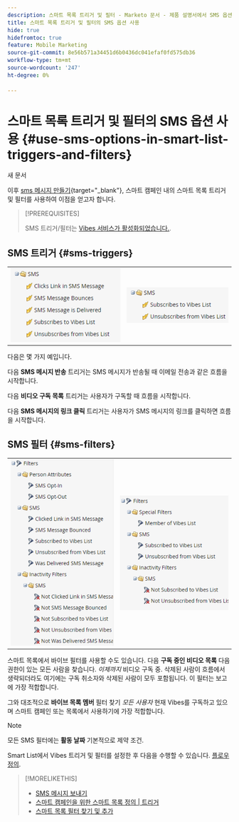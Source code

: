 ```yaml
---
description: 스마트 목록 트리거 및 필터 - Marketo 문서 - 제품 설명서에서 SMS 옵션 사용
title: 스마트 목록 트리거 및 필터의 SMS 옵션 사용
hide: true
hidefromtoc: true
feature: Mobile Marketing
source-git-commit: 8e56b571a34451d6b0436dc041efaf0fd575db36
workflow-type: tm+mt
source-wordcount: '247'
ht-degree: 0%

---
```


# 스마트 목록 트리거 및 필터의 SMS 옵션 사용 {#use-sms-options-in-smart-list-triggers-and-filters}

새 문서

이후 [sms 메시지 만들기](/help/marketo/product-docs/mobile-marketing/vibes-sms-messages/create-an-sms-message.md){target="_blank"}, 스마트 캠페인 내의 스마트 목록 트리거 및 필터를 사용하여 이점을 얻고자 합니다.

>[!PREREQUISITES]
>
>SMS 트리거/필터는 [Vibes 서비스가 활성화되었습니다.](/help/marketo/product-docs/mobile-marketing/admin/add-vibes-as-a-launchpoint-service.md).

## SMS 트리거 {#sms-triggers}

<table>
  <tr>
    <td><img src="assets/use-sms-options-in-smart-list-triggers-and-filters-1.png"></td>
    <td><img src="assets/use-sms-options-in-smart-list-triggers-and-filters-2.png"></td>
  </tr>
</table>

다음은 몇 가지 예입니다.

다음 **SMS 메시지 반송** 트리거는 SMS 메시지가 반송될 때 이메일 전송과 같은 흐름을 시작합니다.

다음 **비디오 구독 목록** 트리거는 사용자가 구독할 때 흐름을 시작합니다.

다음 **SMS 메시지의 링크 클릭** 트리거는 사용자가 SMS 메시지의 링크를 클릭하면 흐름을 시작합니다.

## SMS 필터 {#sms-filters}

<table>
  <tr>
    <td><img src="assets/use-sms-options-in-smart-list-triggers-and-filters-3.png"></td>
    <td><img src="assets/use-sms-options-in-smart-list-triggers-and-filters-4.png"></td>
  </tr>
</table>

스마트 목록에서 바이브 필터를 사용할 수도 있습니다. 다음 **구독 중인 비디오 목록** 다음 권한이 있는 모든 사람을 찾습니다. *이제까지* 비디오 구독 중. 삭제된 사람이 흐름에서 생략되더라도 여기에는 구독 취소자와 삭제된 사람이 모두 포함됩니다. 이 필터는 보고에 가장 적합합니다.

그와 대조적으로 **바이브 목록 멤버** 필터 찾기 _모든 사용자_ 현재 Vibes를 구독하고 있으며 스마트 캠페인 또는 목록에서 사용하기에 가장 적합합니다.

>[!NOTE]
>
>모든 SMS 필터에는 **활동 날짜** 기본적으로 제약 조건.

Smart List에서 Vibes 트리거 및 필터를 설정한 후 다음을 수행할 수 있습니다. [플로우 정의](/help/marketo/product-docs/mobile-marketing/vibes-sms-messages/add-a-flow-step-for-sms.md).

>[!MORELIKETHIS]
>
>* [SMS 메시지 보내기](/help/marketo/product-docs/mobile-marketing/vibes-sms-messages/send-an-sms-message.md)
>* [스마트 캠페인을 위한 스마트 목록 정의 | 트리거](/help/marketo/product-docs/core-marketo-concepts/smart-campaigns/creating-a-smart-campaign/define-smart-list-for-smart-campaign-trigger.md)
>* [스마트 목록 필터 찾기 및 추가](/help/marketo/product-docs/core-marketo-concepts/smart-lists-and-static-lists/creating-a-smart-list/find-and-add-filters-to-a-smart-list.md)
